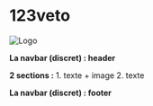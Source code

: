 # 123veto

![Logo](/images/logo.png)

**La navbar (discret) : header**

__2 sections :__  1. texte + image 
                  2. texte

**La navbar (discret) : footer**
